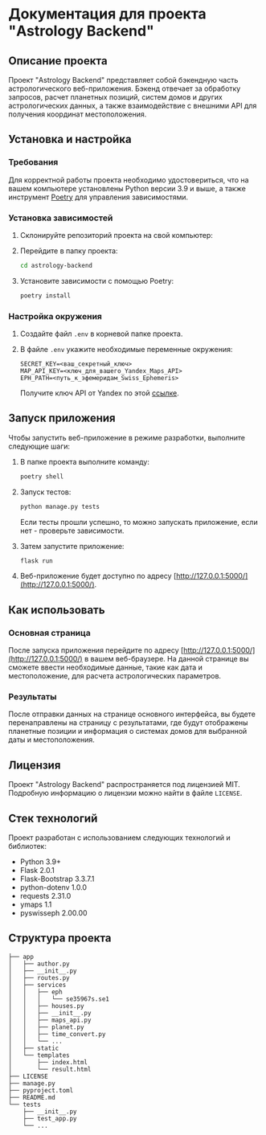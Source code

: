 

# Документация для проекта "Astrology Backend"

## Описание проекта

Проект "Astrology Backend" представляет собой бэкендную часть астрологического веб-приложения. Бэкенд отвечает за обработку запросов, расчет планетных позиций, систем домов и других астрологических данных, а также взаимодействие с внешними API для получения координат местоположения.

## Установка и настройка

### Требования

Для корректной работы проекта необходимо удостовериться, что на вашем компьютере установлены Python версии 3.9 и выше, а также инструмент [Poetry](https://pypi.org/project/poetry/) для управления зависимостями.

### Установка зависимостей

1. Склонируйте репозиторий проекта на свой компьютер:



2. Перейдите в папку проекта:

    ```bash
    cd astrology-backend
    ```

3. Установите зависимости с помощью Poetry:

    ```bash
    poetry install
    ```

### Настройка окружения

1. Создайте файл `.env` в корневой папке проекта.

2. В файле `.env` укажите необходимые переменные окружения:

    ```plaintext
    SECRET_KEY=<ваш_секретный_ключ>
    MAP_API_KEY=<ключ_для_вашего_Yandex_Maps_API>
    EPH_PATH=<путь_к_эфемеридам_Swiss_Ephemeris>
    ```

   Получите ключ API от Yandex по этой [ссылке](https://developer.tech.yandex.ru/services).



## Запуск приложения

Чтобы запустить веб-приложение в режиме разработки, выполните следующие шаги:

1. В папке проекта выполните команду:

    ```bash
    poetry shell
    ```

2. Запуск тестов:

    ```bash
    python manage.py tests
    ```
    Если тесты прошли успешно, то можно запускать приложение, если нет - проверьте зависимости.

3. Затем запустите приложение:

    ```bash
    flask run
    ```

4. Веб-приложение будет доступно по адресу [http://127.0.0.1:5000/](http://127.0.0.1:5000/).

## Как использовать

### Основная страница

После запуска приложения перейдите по адресу [http://127.0.0.1:5000/](http://127.0.0.1:5000/) в вашем веб-браузере. На данной странице вы сможете ввести необходимые данные, такие как дата и местоположение, для расчета астрологических параметров.

### Результаты

После отправки данных на странице основного интерфейса, вы будете перенаправлены на страницу с результатами, где будут отображены планетные позиции и информация о системах домов для выбранной даты и местоположения.

## Лицензия

Проект "Astrology Backend" распространяется под лицензией MIT. Подробную информацию о лицензии можно найти в файле `LICENSE`.


## Стек технологий

Проект разработан с использованием следующих технологий и библиотек:

- Python 3.9+
- Flask 2.0.1
- Flask-Bootstrap 3.3.7.1
- python-dotenv 1.0.0
- requests 2.31.0
- ymaps 1.1
- pyswisseph 2.00.00

## Структура проекта

```
├── app
│   ├── author.py
│   ├── __init__.py
│   ├── routes.py
│   ├── services
│   │   ├── eph
│   │   │   └── se35967s.se1
│   │   ├── houses.py
│   │   ├── __init__.py
│   │   ├── maps_api.py
│   │   ├── planet.py
│   │   ├── time_convert.py
│   │   └── ...
│   ├── static
│   └── templates
│       ├── index.html
│       └── result.html
├── LICENSE
├── manage.py
├── pyproject.toml
├── README.md
└── tests
    ├── __init__.py
    ├── test_app.py
    └── ...
```
